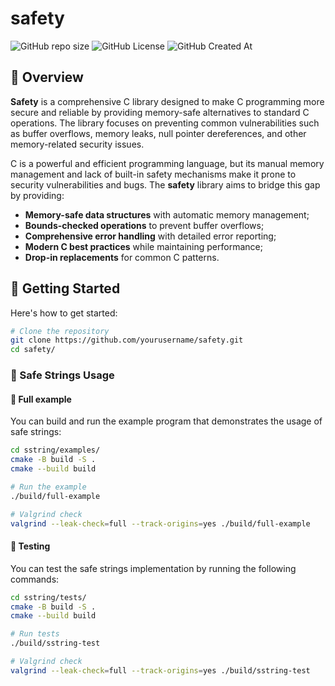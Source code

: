 # safety

![GitHub repo size](https://img.shields.io/github/repo-size/AntonioBerna/safety)
![GitHub License](https://img.shields.io/github/license/AntonioBerna/safety)
![GitHub Created At](https://img.shields.io/github/created-at/antonioberna/safety)

## :brain: Overview

**Safety** is a comprehensive C library designed to make C programming more secure and reliable by providing memory-safe alternatives to standard C operations.
The library focuses on preventing common vulnerabilities such as buffer overflows, memory leaks, null pointer dereferences, and other memory-related security issues.

C is a powerful and efficient programming language, but its manual memory management and lack of built-in safety mechanisms make it prone to security vulnerabilities and bugs.
The **safety** library aims to bridge this gap by providing:

- **Memory-safe data structures** with automatic memory management;
- **Bounds-checked operations** to prevent buffer overflows;
- **Comprehensive error handling** with detailed error reporting;
- **Modern C best practices** while maintaining performance;
- **Drop-in replacements** for common C patterns.

## 🚀 Getting Started

Here's how to get started:

```bash
# Clone the repository
git clone https://github.com/yourusername/safety.git
cd safety/
```

### 🧵 Safe Strings Usage

#### :memo: Full example

You can build and run the example program that demonstrates the usage of safe strings:

```bash
cd sstring/examples/
cmake -B build -S .
cmake --build build

# Run the example
./build/full-example

# Valgrind check
valgrind --leak-check=full --track-origins=yes ./build/full-example
```

#### :test_tube: Testing

You can test the safe strings implementation by running the following commands:

```bash
cd sstring/tests/
cmake -B build -S .
cmake --build build

# Run tests
./build/sstring-test

# Valgrind check
valgrind --leak-check=full --track-origins=yes ./build/sstring-test
```
